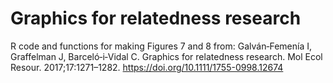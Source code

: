 # Graphics for relatedness research

R code and functions for making Figures 7 and 8 from: Galván‐Femenía I, Graffelman J, Barceló‐i‐Vidal C. Graphics for relatedness research. Mol Ecol Resour. 2017;17:1271–1282. https://doi.org/10.1111/1755-0998.12674 
